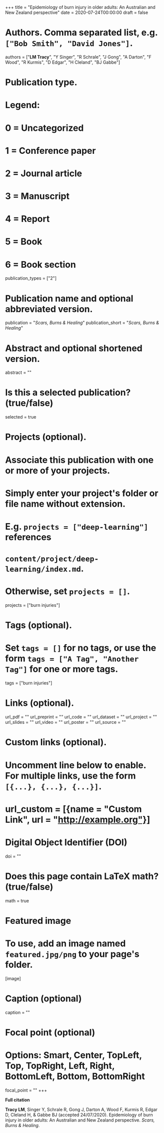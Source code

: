 +++
title = "Epidemiology of burn injury in older adults: An Australian and New Zealand perspective"
date = 2020-07-24T00:00:00
draft = false

# Authors. Comma separated list, e.g. `["Bob Smith", "David Jones"]`.
authors = ["**LM Tracy**", "Y Singer", "R Schrale", "J Gong", "A Darton", "F Wood", "R Kurmis", "D Edgar", "H Cleland", "BJ Gabbe"]

# Publication type.
# Legend:
# 0 = Uncategorized
# 1 = Conference paper
# 2 = Journal article
# 3 = Manuscript
# 4 = Report
# 5 = Book
# 6 = Book section
publication_types = ["2"]

# Publication name and optional abbreviated version.
publication = "*Scars, Burns & Healing*"
publication_short = "*Scars, Burns & Healing*"

# Abstract and optional shortened version.
abstract = ""

# Is this a selected publication? (true/false)
selected = true

# Projects (optional).
#   Associate this publication with one or more of your projects.
#   Simply enter your project's folder or file name without extension.
#   E.g. `projects = ["deep-learning"]` references 
#   `content/project/deep-learning/index.md`.
#   Otherwise, set `projects = []`.
projects = ["burn injuries"]

# Tags (optional).
#   Set `tags = []` for no tags, or use the form `tags = ["A Tag", "Another Tag"]` for one or more tags.
tags = ["burn injuries"]

# Links (optional).
url_pdf = ""
url_preprint = ""
url_code = ""
url_dataset = ""
url_project = ""
url_slides = ""
url_video = ""
url_poster = ""
url_source = ""

# Custom links (optional).
#   Uncomment line below to enable. For multiple links, use the form `[{...}, {...}, {...}]`.
# url_custom = [{name = "Custom Link", url = "http://example.org"}]

# Digital Object Identifier (DOI)
doi = ""

# Does this page contain LaTeX math? (true/false)
math = true

# Featured image
# To use, add an image named `featured.jpg/png` to your page's folder. 
[image]
  # Caption (optional)
  caption = ""

  # Focal point (optional)
  # Options: Smart, Center, TopLeft, Top, TopRight, Left, Right, BottomLeft, Bottom, BottomRight
  focal_point = ""
+++

**Full citation**

**Tracy LM**, Singer Y, Schrale R, Gong J, Darton A, Wood F, Kurmis R, Edgar D, Cleland H, & Gabbe BJ (accepted 24/07/2020). Epidemiology of burn injury in older adults: An Australian and New Zealand perspective. *Scars, Burns & Healing*.
